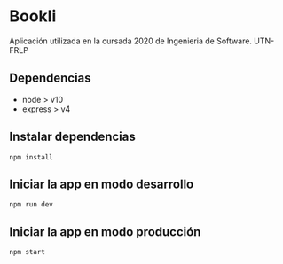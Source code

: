 # Bookli

Aplicación utilizada en la cursada 2020 de Ingenieria de Software. UTN-FRLP
<!-- GRUPO 9 -->
<!-- Sanchez Matias Ezequiel --> 
<!-- Sebastian Nuñez -->

## Dependencias

 - node > v10
 - express > v4

## Instalar dependencias

`npm install`

## Iniciar la app en modo desarrollo

`npm run dev`

## Iniciar la app en modo producción

`npm start`
